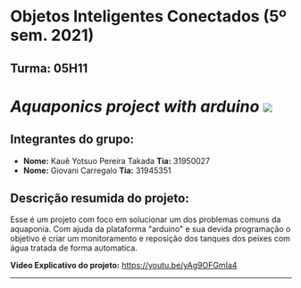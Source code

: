 # Objetos Inteligentes Conectados (5º sem. 2021)

## Turma: 05H11

# *Aquaponics project with arduino*  ![](https://i.pinimg.com/originals/7c/d5/63/7cd563654dbe09f1e59385b42a3ecb7d.png)                        

## Integrantes do grupo:

* **Nome:** Kauê Yotsuo Pereira Takada **Tia:** 31950027
* **Nome:** Giovani Carregalo **Tia:** 31945351

## Descrição resumida do projeto:

Esse é um projeto com foco em solucionar um dos problemas comuns da aquaponia. Com ajuda da plataforma "arduino" e sua devida programação o objetivo é criar um monitoramento e reposição dos tanques dos peixes com água tratada de forma automatica.

**Video Explicativo do projeto:** https://youtu.be/yAg9OFGmIa4
______________________________________

 

 
